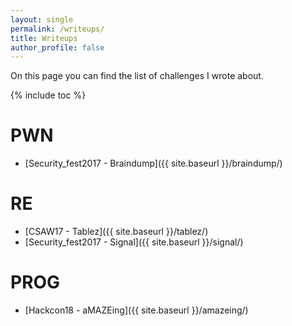 ```yaml
---
layout: single
permalink: /writeups/
title: Writeups
author_profile: false
---
```


On this page you can find the list of challenges I wrote about.

{% include toc %}

# PWN

- [Security_fest2017 - Braindump]({{ site.baseurl }}/braindump/)

# RE

- [CSAW17 - Tablez]({{ site.baseurl }}/tablez/)
- [Security_fest2017 - Signal]({{ site.baseurl }}/signal/)

# PROG

- [Hackcon18 - aMAZEing]({{ site.baseurl }}/amazeing/)
